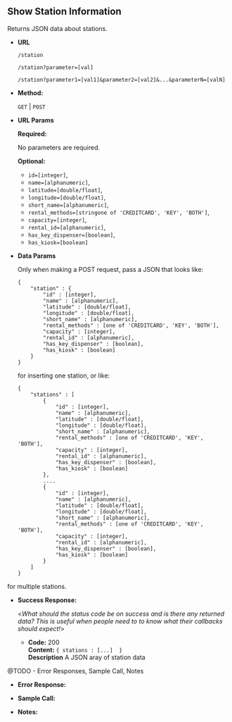 <!-- Example : from https://gist.github.com/iros/3426278 -->

**Show Station Information**
----
  Returns JSON data about stations.

* **URL**

  `/station`

  `/station?parameter=[val]`
  
  `/station?parameter1=[val1]&parameter2=[val2]&...&parameterN=[valN]`

* **Method:**

  `GET` | `POST`
  
*  **URL Params**

   **Required:**
 
   No parameters are required.

   **Optional:**
 
   - `id=[integer]`,
   - `name=[alphanumeric]`,
   - `latitude=[double/float]`,
   - `longitude=[double/float]`,
   - `short_name=[alphanumeric]`,
   - `rental_methods=[stringone of 'CREDITCARD', 'KEY', 'BOTH']`,
   - `capacity=[integer]`,
   - `rental_id=[alphanumeric]`,
   - `has_key_dispenser=[boolean]`,
   - `has_kiosk=[boolean]`


* **Data Params**

  Only when making a POST request, pass a JSON that looks like:

  ```
  {
      "station" : {
          "id" : [integer],
          "name" : [alphanumeric],
          "latitude" : [double/float],
          "longitude" : [double/float],
          "short_name" : [alphanumeric],
          "rental_methods" : [one of 'CREDITCARD', 'KEY', 'BOTH'],
          "capacity" : [integer],
          "rental_id" : [alphanumeric],
          "has_key_dispenser" : [boolean],
          "has_kiosk" : [boolean]
      }
  }
  ```

  for inserting one station, or like:

  ```
  {
      "stations" : [
          {
              "id" : [integer],
              "name" : [alphanumeric],
              "latitude" : [double/float],
              "longitude" : [double/float],
              "short_name" : [alphanumeric],
              "rental_methods" : [one of 'CREDITCARD', 'KEY', 'BOTH'],
              "capacity" : [integer],
              "rental_id" : [alphanumeric],
              "has_key_dispenser" : [boolean],
              "has_kiosk" : [boolean]
          },
          ....
          {
              "id" : [integer],
              "name" : [alphanumeric],
              "latitude" : [double/float],
              "longitude" : [double/float],
              "short_name" : [alphanumeric],
              "rental_methods" : [one of 'CREDITCARD', 'KEY', 'BOTH'],
              "capacity" : [integer],
              "rental_id" : [alphanumeric],
              "has_key_dispenser" : [boolean],
              "has_kiosk" : [boolean]
          }
      ]
  }
  ```

for multiple stations.

* **Success Response:**
  
  <_What should the status code be on success and is there any returned data? This is useful when people need to to know what their callbacks should expect!_>

  * **Code:** 200 <br />
    **Content:** `{ stations : [...]  }` <br />
    **Description** A JSON aray of station data
 
@TODO - Error Responses, Sample Call, Notes

*  **Error Response:**

  <!--<_Most endpoints will have many ways they can fail. From unauthorized access, to wrongful parameters etc. All of those should be liste d here. It might seem repetitive, but it helps prevent assumptions from being made where they should be._>

  * **Code:** 401 UNAUTHORIZED <br />
    **Content:** `{ error : "Log in" }`

  OR

* **Code:** 422 UNPROCESSABLE ENTRY <br />
    **Content:** `{ error : "Unknown Parameter Provided: [the param and value provided]" }`

  OR
  
* **Code:** 422 UNPROCESSABLE ENTRY <br />
  **Content:** `{ error : "Station already exists - Operation Aborted: [the station that failed]" }` -->
    


*   **Sample Call:**

  <!--<_Just a sample call to your endpoint in a runnable format ($.ajax call or a curl request) - this makes life easier and more predictable._> -->

*   **Notes:**

  <!--<_This is where all uncertainties, commentary, discussion etc. can go. I recommend timestamping and identifying oneself when leaving comments here._> -->